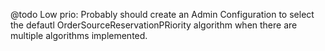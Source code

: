 @todo Low prio: Probably should create an Admin Configuration to select the
defautl OrderSourceReservationPRiority algorithm when there are multiple
algorithms implemented.
